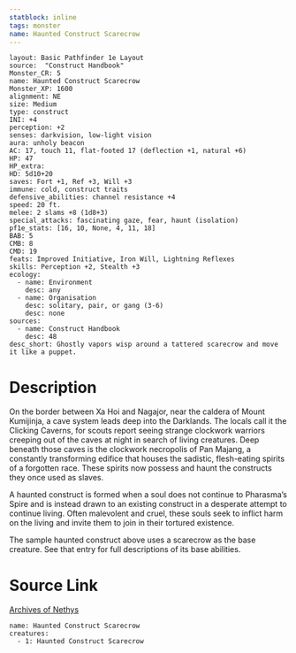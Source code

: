 ```yaml
---
statblock: inline
tags: monster
name: Haunted Construct Scarecrow
---
```

```statblock
layout: Basic Pathfinder 1e Layout
source:  "Construct Handbook"
Monster_CR: 5
name: Haunted Construct Scarecrow
Monster_XP: 1600
alignment: NE
size: Medium
type: construct
INI: +4
perception: +2
senses: darkvision, low-light vision
aura: unholy beacon
AC: 17, touch 11, flat-footed 17 (deflection +1, natural +6)
HP: 47
HP_extra: 
HD: 5d10+20
saves: Fort +1, Ref +3, Will +3
immune: cold, construct traits
defensive_abilities: channel resistance +4
speed: 20 ft.
melee: 2 slams +8 (1d8+3)
special_attacks: fascinating gaze, fear, haunt (isolation)
pf1e_stats: [16, 10, None, 4, 11, 18]
BAB: 5
CMB: 8
CMD: 19
feats: Improved Initiative, Iron Will, Lightning Reflexes
skills: Perception +2, Stealth +3
ecology:
  - name: Environment
    desc: any
  - name: Organisation
    desc: solitary, pair, or gang (3-6)
    desc: none
sources:
  - name: Construct Handbook
    desc: 48
desc_short: Ghostly vapors wisp around a tattered scarecrow and move it like a puppet.
```
# Description
On the border between Xa Hoi and Nagajor, near the caldera of Mount Kumijinja, a cave system leads deep into the Darklands. The locals call it the Clicking Caverns, for scouts report seeing strange clockwork warriors creeping out of the caves at night in search of living creatures. Deep beneath those caves is the clockwork necropolis of Pan Majang, a constantly transforming edifice that houses the sadistic, flesh-eating spirits of a forgotten race. These spirits now possess and haunt the constructs they once used as slaves.

 A haunted construct is formed when a soul does not continue to Pharasma’s Spire and is instead drawn to an existing construct in a desperate attempt to continue living. Often malevolent and cruel, these souls seek to inflict harm on the living and invite them to join in their tortured existence.

 The sample haunted construct above uses a scarecrow as the base creature. See that entry for full descriptions of its base abilities.
# Source Link
[Archives of Nethys](https://aonprd.com/MonsterDisplay.aspx?ItemName=Haunted%20Construct%20Scarecrow)
```encounter-table
name: Haunted Construct Scarecrow
creatures:
  - 1: Haunted Construct Scarecrow
```
